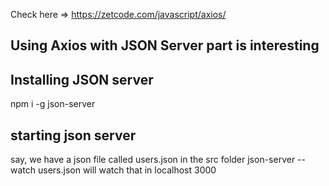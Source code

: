 Check here => https://zetcode.com/javascript/axios/

## Using Axios with JSON Server part is interesting

## Installing JSON server

npm i -g json-server

## starting json server

say, we have a json file called users.json in the src folder
json-server --watch users.json will watch that in localhost 3000
